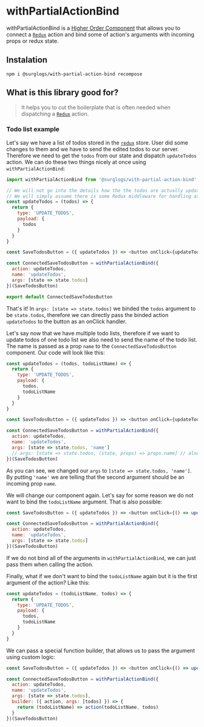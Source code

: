 # withPartialActionBind

withPartialActionBind is a [Higher Order Component](https://reactjs.org/docs/higher-order-components.html) that allows you to connect a [`Redux`](https://redux.js.org/) action and bind some of action's arguments with incoming props or redux state.

## Instalation

`npm i @surglogs/with-partial-action-bind recompose`

## What is this library good for?

> It helps you to cut the boilerplate that is often needed when dispatching a [`Redux`](https://redux.js.org/) action.

### Todo list example

Let's say we have a list of todos stored in the [`redux`](https://redux.js.org/) store. User did some changes to them and we have to send the edited todos to our server. Therefore we need to get the `todos` from our state and dispatch `updateTodos` action. We can do these two things nicely at once using `withPartialActionBind`:

```js
import withPartialActionBind from '@surglogs/with-partial-action-bind'

// We will not go into the details how the the todos are actually updated
// We will simply assume there is some Redux middleware for handling async workflow like redux thunk, redux saga or redux promise middleware which sends them to the server
const updateTodos = (todos) => {
  return {
    type: 'UPDATE_TODOS',
    payload: {
      todos
    }
  }
}

const SaveTodosButton = ({ updateTodos }) => <button onClick={updateTodos}>Save todos</button>

const ConnectedSaveTodosButton = withPartialActionBind({
  action: updateTodos,
  name: 'updateTodos',
  args: [state => state.todos]
})(SaveTodosButton)

export default ConnectedSaveTodosButton
```

That's it! In `args: [state => state.todos]` we binded the `todos` argument to be `state.todos`, therefore we can directly pass  the binded action `updateTodos` to the button as an onClick handler.

Let's say now that we have multiple todo lists, therefore if we want to update todos of one todo list we also need to send the name of the todo list. The name is passed as a prop `name` to the `ConnectedSaveTodosButton` component. Our code will look like this:

```js
const updateTodos = (todos, todoListName) => {
  return {
    type: 'UPDATE_TODOS',
    payload: {
      todos,
      todoListName
    }
  }
}

const SaveTodosButton = ({ updateTodos }) => <button onClick={updateTodos}>Save todos</button>

const ConnectedSaveTodosButton = withPartialActionBind({
  action: updateTodos,
  name: 'updateTodos',
  args: [state => state.todos, 'name']
  // args: [state => state.todos, (state, props) => props.name] // also works :)
})(SaveTodosButton)
```

As you can see, we changed our `args` to `[state => state.todos, 'name']`. By putting `'name'` we are telling that the second argument should be an incoming prop `name`.

We will change our component again. Let's say for some reason we do not want to bind the `todoListName` argument. That is also possible:

```js
const SaveTodosButton = ({ updateTodos }) => <button onClick={() => updateTodos('our great todoList')}>Save todos</button>

const ConnectedSaveTodosButton = withPartialActionBind({
  action: updateTodos,
  name: 'updateTodos',
  args: [state => state.todos]
})(SaveTodosButton)
```

If we do not bind all of the arguments in `withPartialActionBind`, we can just pass them when calling the action.

Finally, what if we don't want to bind the `todoListName` again but it is the first argument of the action? Like this:

```js
const updateTodos = (todoListName, todos) => {
  return {
    type: 'UPDATE_TODOS',
    payload: {
      todos,
      todoListName
    }
  }
}
```

We can pass a special function builder, that allows us to pass the argument using custom logic:

```js
const SaveTodosButton = ({ updateTodos }) => <button onClick={() => updateTodos('our great todoList')}>Save todos</button>

const ConnectedSaveTodosButton = withPartialActionBind({
  action: updateTodos,
  name: 'updateTodos',
  args: [state => state.todos],
  builder: ({ action, args: [todos] }) => {
    return (todoListName) => action(todoListName, todos)
  }
})(SaveTodosButton)
```
